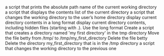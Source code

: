 a script that prints the absolute path name of the current working directory
a script that displays the contents list of the current directory
a script that changes the working directory to the user’s home directory
display current directory contents in a long format
display current directory contents, including hidden files (starting with .). Use the long format
Create a script that creates a directory named 'my first directory' in the tmp directory
Move the file betty from /tmp/ to /tmp/my_first_directory
Delete the file betty
Delete the directory my_first_directory that is in the /tmp directory
a script that changes the working directory to the previous one
